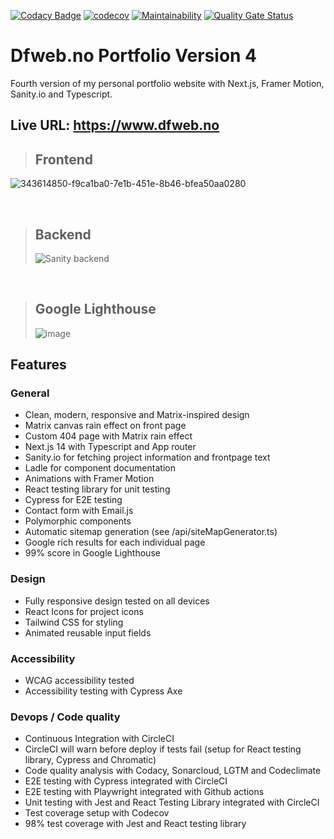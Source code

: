 [![Codacy Badge](https://app.codacy.com/project/badge/Grade/3e803ad0f17146b78bbed9850eb1461f)](https://app.codacy.com/gh/w3bdesign/dfweb-v4/dashboard?utm_source=gh&utm_medium=referral&utm_content=&utm_campaign=Badge_grade)
[![codecov](https://codecov.io/gh/w3bdesign/dfweb-v4/graph/badge.svg?token=AHQW8WQ6U8)](https://codecov.io/gh/w3bdesign/dfweb-v4)
[![Maintainability](https://api.codeclimate.com/v1/badges/8d5cae5017b1a9698843/maintainability)](https://codeclimate.com/github/w3bdesign/dfweb-v4/maintainability)
[![Quality Gate Status](https://sonarcloud.io/api/project_badges/measure?project=w3bdesign_dfweb-v4&metric=alert_status)](https://sonarcloud.io/summary/new_code?id=w3bdesign_dfweb-v4)
 
# Dfweb.no Portfolio Version 4

Fourth version of my personal portfolio website with Next.js, Framer Motion, Sanity.io and Typescript.

## Live URL: <https://www.dfweb.no>

> ## Frontend

![343614850-f9ca1ba0-7e1b-451e-8b46-bfea50aa0280](https://github.com/w3bdesign/dfweb-v4/assets/45217974/38d123e1-6667-4d2e-a163-ab8710d637e2)

<br />

> ## Backend
>
> <img src="https://user-images.githubusercontent.com/45217974/163738342-3e8ecc1c-e0d0-4f1d-8fcf-cbbccc31a2d7.png" alt="Sanity backend" />

<br />

> ## Google Lighthouse
>
> ![image](https://github.com/user-attachments/assets/56616d37-be9f-4459-91f0-6906b189bd1b)


## Features

### General

- Clean, modern, responsive and Matrix-inspired design
- Matrix canvas rain effect on front page
- Custom 404 page with Matrix rain effect
- Next.js 14 with Typescript and App router
- Sanity.io for fetching project information and frontpage text
- Ladle for component documentation
- Animations with Framer Motion
- React testing library for unit testing
- Cypress for E2E testing
- Contact form with Email.js
- Polymorphic components
- Automatic sitemap generation (see /api/siteMapGenerator.ts)
- Google rich results for each individual page
- 99% score in Google Lighthouse

### Design

- Fully responsive design tested on all devices
- React Icons for project icons
- Tailwind CSS for styling
- Animated reusable input fields

### Accessibility

- WCAG accessibility tested
- Accessibility testing with Cypress Axe

### Devops / Code quality

- Continuous Integration with CircleCI
- CircleCI will warn before deploy if tests fail (setup for React testing library, Cypress and Chromatic)
- Code quality analysis with Codacy, Sonarcloud, LGTM and Codeclimate
- E2E testing with Cypress integrated with CircleCI
- E2E testing with Playwright integrated with Github actions
- Unit testing with Jest and React Testing Library integrated with CircleCI
- Test coverage setup with Codecov
- 98% test coverage with Jest and React testing library
